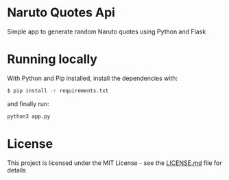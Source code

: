 Naruto Quotes Api
====================
Simple app to generate random Naruto quotes using Python and Flask

# Running locally
With Python and Pip installed, install the dependencies with:
```sh
$ pip install -r requirements.txt
```

and finally run:
```sh
python3 app.py

```

# License
This project is licensed under the MIT License - see the [LICENSE.md](LICENSE) file for details

